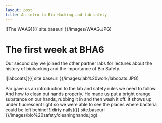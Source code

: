 ```yaml
---
layout: post
title: An intro to Bio Hacking and lab safety
---
```



![The WAAG]({{ site.baseurl }}/images/WAAG.JPG)

# The first week at BHA6

Our second day we joined the other partner labs for lectures about the history of biohacking and the importance of Bio Safety.


![labcoats]({{ site.baseurl }}/images/lab%20work/labcoats.JPG)

Par gave us an introduction to the lab and safety rules we need to follow.
And how to clean out hands properly. He made us put a bright orange substance on our hands, rubbing it in and then wash it off.
It shows up under fluorescent light so we were able to see the places where bacteria could be left behind!
![dirty nails]({{ site.baseurl }}/images/bio%20safety/cleaninghands.jpg)
